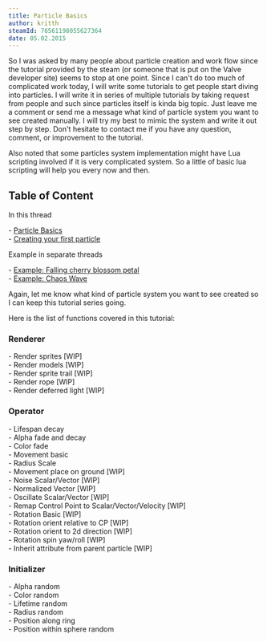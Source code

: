 ```yaml
---
title: Particle Basics
author: kritth
steamId: 76561198055627364
date: 05.02.2015
---
```


<p>
So I was asked by many people about particle creation and work flow since the tutorial provided by the steam (or someone that is put on the Valve developer site) seems to stop at one point. Since I can't do too much of complicated work today, I will write some tutorials to get people start diving into particles. I will write it in series of multiple tutorials by taking request from people and such since particles itself is kinda big topic. Just leave me a comment or send me a message what kind of particle system you want to see created manually. I will try my best to mimic the system and write it out step by step. Don't hesitate to contact me if you have any question, comment, or improvement to the tutorial.
</p>
<p>
Also noted that some particles system implementation might have Lua scripting involved if it is very complicated system. So a little of basic lua scripting will help you every now and then.
</p>
<h2>Table of Content</h2>
<p>In this thread</p>
- <a href="#particle_basics">Particle Basics</a><br />
- <a href="#first_particle">Creating your first particle</a>
<p>Example in separate threads</p>
- <a href="/articles/particles-creation-series-falling-cherry-blossom-petal-for-spring-mood">Example: Falling cherry blossom petal</a><br />
- <a href="/articles/particles-creation-series-chaos-wave">Example: Chaos Wave</a>
<p>
Again, let me know what kind of particle system you want to see created so I can keep this tutorial series going.
</p>
<p>
Here is the list of functions covered in this tutorial:
</p>
<h3>Renderer</h3>
- Render sprites [WIP]<br />
- Render models [WIP]<br />
- Render sprite trail [WIP]<br />
- Render rope [WIP]<br />
- Render deferred light [WIP]<br />
<h3>Operator</h3>
- Lifespan decay<br />
- Alpha fade and decay<br />
- Color fade<br />
- Movement basic<br />
- Radius Scale<br />
- Movement place on ground [WIP]<br />
- Noise Scalar/Vector [WIP]<br />
- Normalized Vector [WIP]<br />
- Oscillate Scalar/Vector [WIP]<br />
- Remap Control Point to Scalar/Vector/Velocity [WIP]<br />
- Rotation Basic [WIP]<br />
- Rotation orient relative to CP [WIP]<br />
- Rotation orient to 2d direction [WIP]<br />
- Rotation spin yaw/roll [WIP]<br />
- Inherit attribute from parent particle [WIP]<br />
<h3>Initializer</h3>
- Alpha random<br />
- Color random<br />
- Lifetime random<br />
- Radius random<br />
- Position along ring<br />
- Position within sphere random<br />
